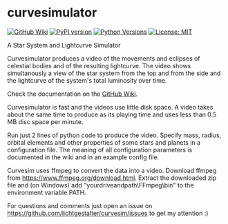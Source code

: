 # curvesimulator
[![GitHub Wiki](https://img.shields.io/badge/docs-Wiki-red)](https://github.com/lichtgestalter/curvesimulator/wiki)
[![PyPI version](https://badge.fury.io/py/curvesimulator.svg)](https://badge.fury.io/py/curvesimulator)
[![Python Versions](https://img.shields.io/pypi/pyversions/curvesimulator.svg)](https://pypi.org/project/curvesimulator/)
[![License: MIT](https://img.shields.io/badge/License-MIT-yellow.svg)](https://opensource.org/licenses/MIT)

A Star System and Lightcurve Simulator

Curvesimulator produces a video of the movements and eclipses of celestial bodies and of the 
resulting lightcurve.
The video shows simultanously a view of the star system from the top and from the side and
the lightcurve of the system's total luminosity over time.

Check the documentation on the [GitHub Wiki](https://github.com/lichtgestalter/curvesimulator/wiki).

Curvesimulator is fast and the videos use little disk space. A video takes about the same time 
to produce as its playing time and uses less than 0.5 MB disc space per minute.

Run just 2 lines of python code to produce the video.
Specify mass, radius, orbital elements and other properties of some stars and planets in a 
configuration file. The meaning of all configuration parameters 
is documented in the wiki and in an example config file.

Curvesim uses ffmpeg to convert the data into a video. 
Download ffmpeg from https://www.ffmpeg.org/download.html.
Extract the downloaded zip file and (on Windows) add "yourdriveandpath\FFmpeg\bin" to the 
environment variable PATH.

For questions and comments just open an issue on https://github.com/lichtgestalter/curvesim/issues to 
get my attention :)

